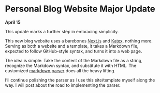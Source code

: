 # Personal Blog Website Major Update

**April 15**

This update marks a further step in embracing simplicity.

This new blog website uses a barebones [Next.js](https://nextjs.org/) and [Katex](https://katex.org/), nothing more. Serving as both a website and a template, it takes a Markdown file, expected to follow GitHub-style syntax, and turns it into a web page.

The idea is simple: Take the content of the Markdown file as a string, recognize the Markdown syntax, and substitute it with HTML. The customized [markdown parser](https://github.com/DahaoTang/Blog/blob/main/lib/markdownParser.ts) does all the heavy lifting.

I’ll continue polishing the parser as I use this site/template myself along the way. I will post about the road to implementing the parser.
